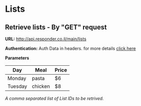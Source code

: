 # Lists

## Retrieve lists - By "GET" request

**URL:** http://api.responder.co.il/main/lists

**Authentication:** Auth Data in headers. for more details [click here](https://github.com/chenrosenblum/my-description/tree/master/Authentication/ )

**Parameters**
  
  | Day     | Meal    | Price |
  | --------|---------|-------|
  | Monday  | pasta   | $6    |
  | Tuesday | chicken | $8    |
  
  *A comma separated list of List IDs to be retrived.*
